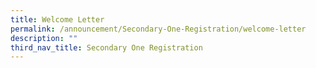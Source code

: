 ```yaml
---
title: Welcome Letter
permalink: /announcement/Secondary-One-Registration/welcome-letter
description: ""
third_nav_title: Secondary One Registration
---
```

